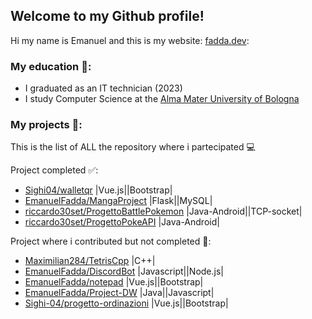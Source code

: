 ## Welcome to my Github profile!

Hi my name is Emanuel  and this is my website: [fadda.dev](fadda.dev):
<br> 

### My education :open_book::

- I graduated as an IT technician (2023)
- I study Computer Science at the [Alma Mater University of Bologna](https://corsi.unibo.it/1cycle/ComputerScience) 


### My projects :file_folder::

This is the list of ALL the repository where i partecipated :computer:

Project completed :white_check_mark::
-  [Sighi04/walletqr](https://github.com/EmanuelFadda/walletqr) |Vue.js||Bootstrap| 
- [EmanuelFadda/MangaProject](https://github.com/EmanuelFadda/MangaProject) |Flask||MySQL|
- [riccardo30set/ProgettoBattlePokemon](https://github.com/riccardo30set/ProgettoBattlePokemon) |Java-Android||TCP-socket|
- [riccardo30set/ProgettoPokeAPI](https://github.com/riccardo30set/ProgettoPokeAPI) |Java-Android|

Project where i contributed but not completed :ghost::
- [Maximilian284/TetrisCpp](https://github.com/Maximilian284/TetrisCpp) |C++|
- [EmanuelFadda/DiscordBot](https://github.com/EmanuelFadda/DiscordBot) |Javascript||Node.js|
- [EmanuelFadda/notepad](https://github.com/EmanuelFadda/notepad) |Vue.js||Bootstrap|
- [EmanuelFadda/Project-DW](https://github.com/EmanuelFadda/Project-DW) |Java||Javascript|
- [Sighi-04/progetto-ordinazioni](https://github.com/Sighi-04/progetto-ordinazioni) |Vue.js||Bootstrap|
